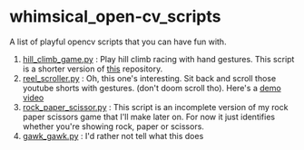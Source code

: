 # whimsical_open-cv_scripts

A list of playful opencv scripts that you can have fun with.

1. [hill_climb_game.py](hill_climb_game.py) : Play hill climb racing with hand gestures. This script is a shorter version of [this](https://github.com/arpy8/Hand_Gesture_Control) repository. 
2. [reel_scroller.py](reel_scroller.py) : Oh, this one's interesting. Sit back and scroll those youtube shorts with gestures. (don't doom scroll tho). Here's a [demo video](https://youtube.com/shorts/u4QPFFiNli4) 
3. [rock_paper_scissor.py](rock_paper_scissor.py) : This script is an incomplete version of my rock paper scissors game that I'll make later on. For now it just identifies whether you're showing rock, paper or scissors.
4. [gawk_gawk.py](gawk_gawk.py) : I'd rather not tell what this does
